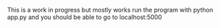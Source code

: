 This is a work in progress but mostly works
run the program with python app.py
and you should be able to go to localhost:5000
